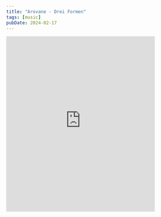 ```yaml
---
title: "Arovane - Drei Formen"
tags: [music]
pubDate: 2024-02-17
---
```


<iframe loading="lazy" style="border: 0; width: 400px; height: 472px;" src="https://bandcamp.com/EmbeddedPlayer/album=2591790187/size=large/bgcol=ffffff/linkcol=0687f5/artwork=small/transparent=true/" seamless><a href="https://arovane.bandcamp.com/album/drei-formen">Drei Formen by arovane</a></iframe>

